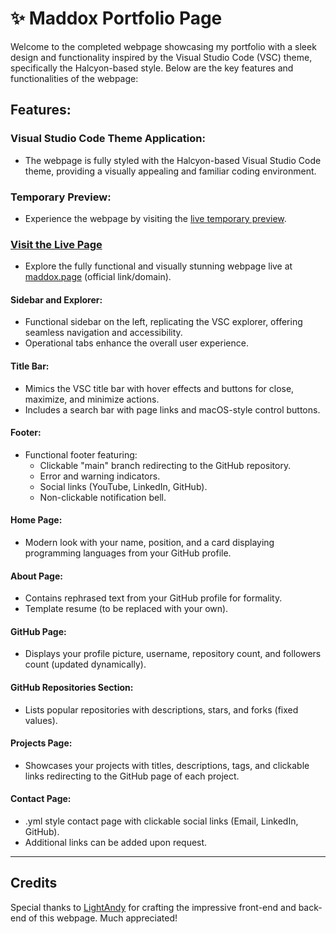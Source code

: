 # ✨ Maddox Portfolio Page

Welcome to the completed webpage showcasing my portfolio with a sleek design and functionality inspired by the Visual Studio Code (VSC) theme, specifically the Halcyon-based style. Below are the key features and functionalities of the webpage:

## Features:

### Visual Studio Code Theme Application:

- The webpage is fully styled with the Halcyon-based Visual Studio Code theme, providing a visually appealing and familiar coding environment.

### Temporary Preview:

- Experience the webpage by visiting the [live temporary preview](https://lightandy1.github.io/maddox05.github.io/).

### [Visit the Live Page](https://maddox.page)

- Explore the fully functional and visually stunning webpage live at [maddox.page](https://maddox.page) (official link/domain).

#### Sidebar and Explorer:

- Functional sidebar on the left, replicating the VSC explorer, offering seamless navigation and accessibility.
- Operational tabs enhance the overall user experience.

#### Title Bar:

- Mimics the VSC title bar with hover effects and buttons for close, maximize, and minimize actions.
- Includes a search bar with page links and macOS-style control buttons.

#### Footer:

- Functional footer featuring:
  - Clickable "main" branch redirecting to the GitHub repository.
  - Error and warning indicators.
  - Social links (YouTube, LinkedIn, GitHub).
  - Non-clickable notification bell.

#### Home Page:

- Modern look with your name, position, and a card displaying programming languages from your GitHub profile.

#### About Page:

- Contains rephrased text from your GitHub profile for formality.
- Template resume (to be replaced with your own).

#### GitHub Page:

- Displays your profile picture, username, repository count, and followers count (updated dynamically).

#### GitHub Repositories Section:

- Lists popular repositories with descriptions, stars, and forks (fixed values).

#### Projects Page:

- Showcases your projects with titles, descriptions, tags, and clickable links redirecting to the GitHub page of each project.

#### Contact Page:

- .yml style contact page with clickable social links (Email, LinkedIn, GitHub).
- Additional links can be added upon request.

---

## Credits

Special thanks to [LightAndy](https://github.com/LightAndy1) for crafting the impressive front-end and back-end of this webpage. Much appreciated!
